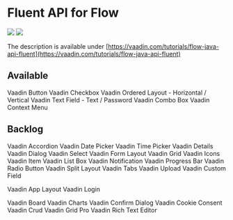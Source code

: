 # Fluent API for Flow
[![](https://jitpack.io/v/vaadin-developer/fluent-api-for-flow.svg)](https://jitpack.io/#vaadin-developer/fluent-api-for-flow)
[![](https://jitci.com/gh/vaadin-developer/fluent-api-for-flow/svg)](https://jitci.com/gh/vaadin-developer/fluent-api-for-flow)


The description is available under [https://vaadin.com/tutorials/flow-java-api-fluent](https://vaadin.com/tutorials/flow-java-api-fluent)

## Available
Vaadin Button 
Vaadin Checkbox
Vaadin Ordered Layout - Horizontal / Vertical
Vaadin Text Field - Text / Password
Vaadin Combo Box
Vaadin Context Menu

## Backlog
Vaadin Accordion
Vaadin Date Picker
Vaadin Time Picker
Vaadin Details 
Vaadin Dialog 
Vaadin Select
Vaadin Form Layout
Vaadin Grid 
Vaadin Icons
Vaadin Item 
Vaadin List Box 
Vaadin Notification 
Vaadin Progress Bar 
Vaadin Radio Button
Vaadin Split Layout
Vaadin Tabs 
Vaadin Upload 
Vaadin Custom Field 

Vaadin App Layout 
Vaadin Login 

Vaadin Board 
Vaadin Charts 
Vaadin Confirm Dialog 
Vaadin Cookie Consent 
Vaadin Crud 
Vaadin Grid Pro 
Vaadin Rich Text Editor 

